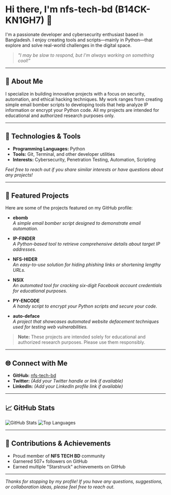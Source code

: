 # Hi there, I'm nfs-tech-bd (B14CK-KN1GH7) 👋

I'm a passionate developer and cybersecurity enthusiast based in Bangladesh. I enjoy creating tools and scripts—mainly in Python—that explore and solve real-world challenges in the digital space.

> *"I may be slow to respond, but I'm always working on something cool!"*

---

## 🚀 About Me

I specialize in building innovative projects with a focus on security, automation, and ethical hacking techniques. My work ranges from creating simple email bomber scripts to developing tools that help analyze IP information or encrypt your Python code. All my projects are intended for educational and authorized research purposes only.

---

## 🔧 Technologies & Tools

- **Programming Languages:** Python
- **Tools:** Git, Terminal, and other developer utilities
- **Interests:** Cybersecurity, Penetration Testing, Automation, Scripting

*Feel free to reach out if you share similar interests or have questions about any projects!*

---

## 📂 Featured Projects

Here are some of the projects featured on my GitHub profile:

- **ebomb**  
  *A simple email bomber script designed to demonstrate email automation.*

- **IP-FINDER**  
  *A Python-based tool to retrieve comprehensive details about target IP addresses.*

- **NFS-HIDER**  
  *An easy-to-use solution for hiding phishing links or shortening lengthy URLs.*

- **NSIX**  
  *An automated tool for cracking six-digit Facebook account credentials for educational purposes.*

- **PY-ENCODE**  
  *A handy script to encrypt your Python scripts and secure your code.*

- **auto-deface**  
  *A project that showcases automated website defacement techniques used for testing web vulnerabilities.*

> **Note:** These projects are intended solely for educational and authorized research purposes. Please use them responsibly.

---

## 🌐 Connect with Me

- **GitHub:** [nfs-tech-bd](https://github.com/nfs-tech-bd)
- **Twitter:** *(Add your Twitter handle or link if available)*
- **LinkedIn:** *(Add your LinkedIn profile link if available)*

---

## 📈 GitHub Stats

![GitHub Stats](https://github-readme-stats.vercel.app/api?username=nfs-tech-bd&show_icons=true&theme=radical)
![Top Languages](https://github-readme-stats.vercel.app/api/top-langs/?username=nfs-tech-bd&layout=compact&theme=radical)

---

## 🤝 Contributions & Achievements

- Proud member of **NFS TECH BD** community
- Garnered 507+ followers on GitHub
- Earned multiple "Starstruck" achievements on GitHub

---

*Thanks for stopping by my profile! If you have any questions, suggestions, or collaboration ideas, please feel free to reach out.*
